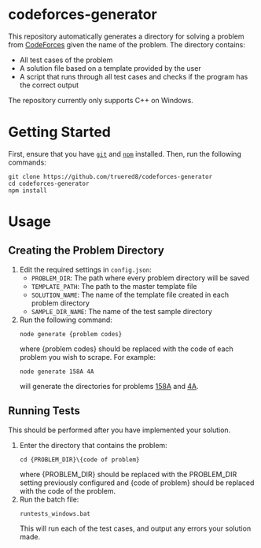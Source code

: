 # codeforces-generator
This repository automatically generates a directory for solving a problem from [CodeForces](https://codeforces.com/) given the name of the problem. The directory contains:
* All test cases of the problem
* A solution file based on a template provided by the user
* A script that runs through all test cases and checks if the program has the correct output

The repository currently only supports C++ on Windows.

# Getting Started
First, ensure that you have [`git`](https://git-scm.com/) and [`npm`](https://nodejs.org/en/) installed.
Then, run the following commands:
``` batch
git clone https://github.com/truered8/codeforces-generator
cd codeforces-generator
npm install
```

# Usage
## Creating the Problem Directory
1. Edit the required settings in `config.json`:
   * `PROBLEM_DIR`: The path where every problem directory will be saved
   * `TEMPLATE_PATH`: The path to the master template file
   * `SOLUTION_NAME`: The name of the template file created in each problem directory
   * `SAMPLE_DIR_NAME`: The name of the test sample directory
2. Run the following command:
   ``` batch
   node generate {problem codes}
   ```
    where {problem codes} should be replaced with the code of each problem you wish to scrape. For example:
    ``` batch
    node generate 158A 4A
    ```
    will generate the directories for problems [158A](https://codeforces.com/problemset/problem/158/A) and [4A](https://codeforces.com/problemset/problem/4/A).
## Running Tests
This should be performed after you have implemented your solution.
1. Enter the directory that contains the problem:
   ``` batch
   cd {PROBLEM_DIR}\{code of problem}
   ```
   where {PROBLEM_DIR} should be replaced with the PROBLEM_DIR setting previously configured and {code of problem} should be replaced with the code of the problem.
2. Run the batch file:
   ``` batch
   runtests_windows.bat
   ```
   This will run each of the test cases, and output any errors your solution made.